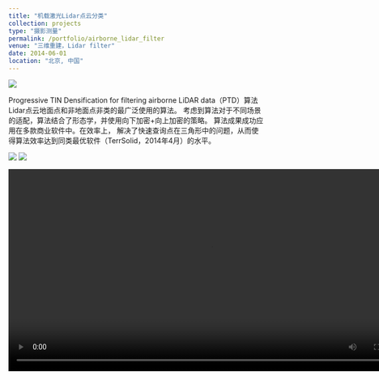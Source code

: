 ```yaml
---
title: "机载激光Lidar点云分类"
collection: projects
type: "摄影测量"
permalink: /portfolio/airborne_lidar_filter
venue: "三维重建，Lidar filter"
date: 2014-06-01
location: "北京, 中国"
---
```


![](/portfolio/airborne_lidar_filter/1.png)


Progressive TIN Densification for filtering airborne LiDAR data（PTD）算法Lidar点云地面点和非地面点非类的最广泛使用的算法。 考虑到算法对于不同场景的适配，算法结合了形态学，并使用向下加密+向上加密的策略。 算法成果成功应用在多款商业软件中。在效率上， 解决了快速查询点在三角形中的问题，从而使得算法效率达到同类最优软件（TerrSolid，2014年4月）的水平。

![](/portfolio/airborne_lidar_filter/2.png)
![](/portfolio/airborne_lidar_filter/3.png)


<video src="/portfolio/airborne_lidar_filter/show.mp4" controls="controls" width="800" ></video>
